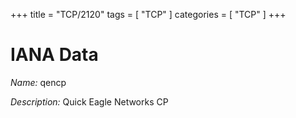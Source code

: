 +++
title = "TCP/2120"
tags = [ "TCP" ]
categories = [ "TCP" ]
+++

# IANA Data

_Name:_ qencp

_Description:_ Quick Eagle Networks CP

